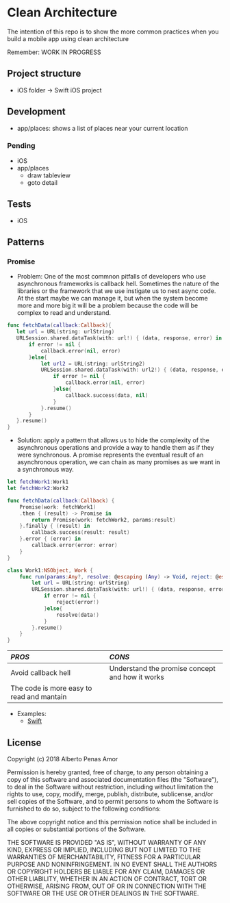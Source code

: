 # Clean Architecture

The intention of this repo is to show the more common practices when you build a mobile app using clean architecture

Remember: WORK IN PROGRESS

## Project structure
* iOS folder -> Swift iOS project

## Development
* app/places: shows a list of places near your current location

### Pending
* iOS
 * app/places
    * draw tableview
    * goto detail

## Tests
* iOS

## Patterns
### Promise
* Problem: 
One of the most commnon pitfalls of developers who use asynchronous frameworks is callback hell.
Sometimes the nature of the libraries or the framework that we use instigate us to nest async code. At the start maybe we can manage it, but when 
the system become more and more big it will be a problem because the code will be complex to read and understand.
 ```swift
func fetchData(callback:Callback){
    let url = URL(string: urlString)
    URLSession.shared.dataTask(with: url!) { (data, response, error) in
        if error != nil {
            callback.error(nil, error)
        }else{            
            let url2 = URL(string: urlString2)
            URLSession.shared.dataTask(with: url2!) { (data, response, error) in
                if error != nil {
                    callback.error(nil, error)
                }else{
                    callback.success(data, nil)
                }
            }.resume()
        }
    }.resume()
}
 ```
* Solution: apply a pattern that allows us to hide the complexity of the asynchronous operations and provide a way to handle them as if they were synchronous. 
A promise represents the eventual result of an asynchronous operation, we can chain as many promises as we want in a synchronous way.
```swift
let fetchWork1:Work1
let fetchWork2:Work2

func fetchData(callback:Callback) {
    Promise(work: fetchWork1)
    .then { (result) -> Promise in
        return Promise(work: fetchWork2, params:result)
    }.finally { (result) in
        callback.success(result: result)
    }.error { (error) in
        callback.error(error: error)
    }
}

class Work1:NSObject, Work {
    func run(params:Any?, resolve: @escaping (Any) -> Void, reject: @escaping Reject) throws {
        let url = URL(string: urlString)
        URLSession.shared.dataTask(with: url!) { (data, response, error) in
            if error != nil {
                reject(error!)
            }else{
                resolve(data!)
            }
        }.resume()
    }
}
```
| *PROS* | *CONS* | 
| :---         | :---           | 
| Avoid callback hell | Understand the promise concept and how it works |
| The code is more easy to read and mantain  | | 

* Examples:
    * [Swift](https://github.com/albertopeam/clean-architecture/blob/master/iOS/CleanArchitecture/core/places/Places.swift)

## License
Copyright (c) 2018 Alberto Penas Amor

Permission is hereby granted, free of charge, to any person obtaining a copy
of this software and associated documentation files (the "Software"), to deal
in the Software without restriction, including without limitation the rights
to use, copy, modify, merge, publish, distribute, sublicense, and/or sell
copies of the Software, and to permit persons to whom the Software is
furnished to do so, subject to the following conditions:

The above copyright notice and this permission notice shall be included in all
copies or substantial portions of the Software.

THE SOFTWARE IS PROVIDED "AS IS", WITHOUT WARRANTY OF ANY KIND, EXPRESS OR
IMPLIED, INCLUDING BUT NOT LIMITED TO THE WARRANTIES OF MERCHANTABILITY,
FITNESS FOR A PARTICULAR PURPOSE AND NONINFRINGEMENT. IN NO EVENT SHALL THE
AUTHORS OR COPYRIGHT HOLDERS BE LIABLE FOR ANY CLAIM, DAMAGES OR OTHER
LIABILITY, WHETHER IN AN ACTION OF CONTRACT, TORT OR OTHERWISE, ARISING FROM,
OUT OF OR IN CONNECTION WITH THE SOFTWARE OR THE USE OR OTHER DEALINGS IN THE
SOFTWARE.
